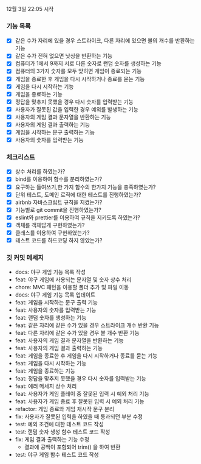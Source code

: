 12월 3일 22:05 시작

### 기능 목록

- [x] 같은 수가 자리에 있을 경우 스트라이크, 다른 자리에 있으면 볼의 개수를 반환하는 기능
- [x] 같은 수가 전혀 없으면 낫싱을 반환하는 기능
- [x] 컴퓨터가 1에서 9까지 서로 다른 숫자로 랜덤 숫자를 생성하는 기능
- [x] 컴퓨터의 3가지 숫자를 모두 맞히면 게임이 종료되는 기능
- [x] 게임을 종료한 후 게임을 다시 시작하거나 종료를 묻는 기능
- [x] 게임을 다시 시작하는 기능
- [x] 게임을 종료하는 기능
- [x] 정답을 맞추지 못했을 경우 다시 숫자를 입력받는 기능
- [x] 사용자가 잘못된 값을 입력한 경우 예외를 발생하는 기능
- [x] 사용자의 게임 결과 문자열을 반환하는 기능
- [x] 사용자의 게임 결과 출력하는 기능
- [x] 게임을 시작하는 문구 출력하는 기능
- [x] 사용자의 숫자를 입력받는 기능

### 체크리스트

- [x] 상수 처리를 하였는가?
- [x] bind를 이용하여 함수를 분리하였는가?
- [x] 요구하는 들여쓰기,한 가지 함수의 한가지 기능을 충족하였는가?
- [x] 단위 테스트, 도메인 로직에 대한 테스트를 진행하였는가?
- [x] airbnb 자바스크립트 규칙을 지켰는가?
- [x] 기능별로 git commit을 진행하였는가?
- [x] eslint와 prettier를 이용하여 규칙을 지키도록 하였는가?
- [x] 객체를 객체답게 구현하였는가?
- [x] 클래스를 이용하여 구현하였는가?
- [x] 테스트 코드를 하드코딩 하지 않았는가?

### 깃 커밋 메세지

- docs: 야구 게임 기능 목록 작성
- feat: 야구 게임에 사용되는 문자열 및 숫자 상수 처리
- chore: MVC 패턴을 이용할 폴더 추가 및 파일 이동
- docs: 야구 게임 기능 목록 업데이트
- feat: 게임을 시작하는 문구 출력 기능
- feat: 사용자의 숫자를 입력받는 기능
- feat: 랜덤 숫자를 생성하는 기능
- feat: 같은 자리에 같은 수가 있을 경우 스트라이크 개수 반환 기능
- feat: 다른 자리에 같은 수가 있을 경우 볼 개수 반환 기능
- feat: 사용자의 게임 결과 문자열을 반환하는 기능
- feat: 사용자의 게임 결과 출력하는 기능
- feat: 게임을 종료한 후 게임을 다시 시작하거나 종료를 묻는 기능
- feat: 게임을 다시 시작하는 기능
- feat: 게임을 종료하는 기능
- feat: 정답을 맞추지 못했을 경우 다시 숫자를 입력받는 기능
- feat: 에러 메세지 상수 처리
- feat: 사용자가 게임 플레이 중 잘못된 입력 시 예외 처리 기능
- feat: 사용자가 게임 종료 후 잘못된 입력 시 예외 처리 기능
- refactor: 게임 종료와 게임 재시작 문구 분리
- fix: 사용자가 잘못된 입력을 하였을 때 통과되던 부분 수정
- test: 예외 조건에 대한 테스트 코드 작성
- test: 랜덤 숫자 생성 함수 테스트 코드 작성
- fix: 게임 결과 출력하는 기능 수정
  - 결과에 공백이 포함되어 trim() 을 하여 반환
- test: 야구 게임 함수 테스트 코드 작성
